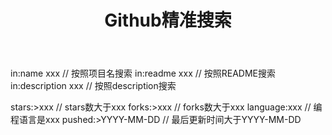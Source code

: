 ﻿---
title: Github精准搜索
tags: Lin
---

in:name xxx // 按照项目名搜索
in:readme xxx // 按照README搜索
in:description xxx // 按照description搜索


stars:>xxx // stars数大于xxx
forks:>xxx // forks数大于xxx
language:xxx // 编程语言是xxx
pushed:>YYYY-MM-DD // 最后更新时间大于YYYY-MM-DD
